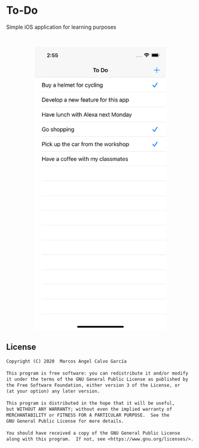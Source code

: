 # To-Do
Simple iOS application for learning purposes

<br>

<p align="center"><kbd><img src="https://raw.githubusercontent.com/marcoscgdev/To-Do/master/screenshot_1.png" width="350"></kbd></center></p>

## License

```
Copyright (C) 2020  Marcos Angel Calvo García

This program is free software: you can redistribute it and/or modify
it under the terms of the GNU General Public License as published by
the Free Software Foundation, either version 3 of the License, or
(at your option) any later version.

This program is distributed in the hope that it will be useful,
but WITHOUT ANY WARRANTY; without even the implied warranty of
MERCHANTABILITY or FITNESS FOR A PARTICULAR PURPOSE.  See the
GNU General Public License for more details.

You should have received a copy of the GNU General Public License
along with this program.  If not, see <https://www.gnu.org/licenses/>.
```
